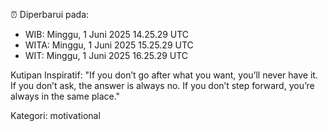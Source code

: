 ⏰ Diperbarui pada:
- WIB: Minggu, 1 Juni 2025 14.25.29 UTC
- WITA: Minggu, 1 Juni 2025 15.25.29 UTC
- WIT: Minggu, 1 Juni 2025 16.25.29 UTC

Kutipan Inspiratif:
"If you don’t go after what you want, you’ll never have it. If you don’t ask, the answer is always no. If you don’t step forward, you’re always in the same place."


Kategori: motivational

